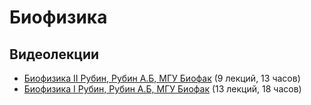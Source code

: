 # Биофизика

## Видеолекции

* [Биофизика II Рубин, Рубин А.Б, МГУ Биофак](https://teach-in.ru/course/biophysics-rubin-part-2) (9 лекций, 13 часов)
* [Биофизика I Рубин, Рубин А.Б, МГУ Биофак](https://teach-in.ru/course/biophysics-rubin-part-1) (13 лекций, 18 часов)

